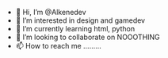 - 👋 Hi, I’m @Alkenedev
- 👀 I’m interested in design and gamedev
- 🌱 I’m currently learning html, python
- 💞️ I’m looking to collaborate on NOOOTHING
- 📫 How to reach me .........

<!---
Alkenedev/Alkenedev is a ✨ special ✨ repository because its `README.md` (this file) appears on your GitHub profile.
You can click the Preview link to take a look at your changes.
--->
